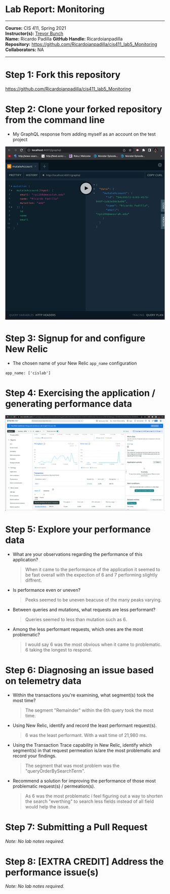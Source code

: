 # Lab Report: Monitoring
___
**Course:** CIS 411, Spring 2021  
**Instructor(s):** [Trevor Bunch](https://github.com/trevordbunch)  
**Name:** Ricardo Padilla
**GitHub Handle:** Ricardoianpadilla  
**Repository:** https://github.com/Ricardoianpadilla/cis411_lab5_Monitoring  
**Collaborators:** NA
___

# Step 1: Fork this repository
https://github.com/Ricardoianpadilla/cis411_lab5_Monitoring

# Step 2: Clone your forked repository from the command line
- My GraphQL response from adding myself as an account on the test project

![image.](/assets/image1.png)
# Step 3: Signup for and configure New Relic
- The chosen name of your New Relic ```app_name``` configuration
```
app_name: ['cislab']
```

# Step 4: Exercising the application / generating performance data

![image.](/assets/A1.png)

# Step 5: Explore your performance data
* What are your observations regarding the performance of this application? 
  > When it came to the performance of the application it seemed to be fast overall with the expection of 6 and 7 performing slightly diffrent.

* Is performance even or uneven? 
  > Peeks seemed to be uneven beacuse of the many peaks varying.
* Between queries and mutations, what requests are less performant? 
  > Queries seemed to less than mutation such as 6.
* Among the less performant requests, which ones are the most problematic?
  > I would say 6 was the most obvious when it came to problematic. 6 taking the longest to respond.

# Step 6: Diagnosing an issue based on telemetry data
* Within the transactions you're examining, what segment(s) took the most time?
  > The segment "Remainder" within the 6th query took the most time. 
* Using New Relic, identify and record the least performant request(s).
  > 6 was the least performant. With a wait time of 21,980 ms.
* Using the Transaction Trace capability in New Relic, identify which segment(s) in that request permeation is/are the most problematic and record your findings.
  > The segment that was most problem was the "queryOrderBySearchTerm".
* Recommend a solution for improving the performance of those most problematic request(s) / permeation(s).
  > As 6 was the most problematic i feel figuring out a way to shorten the search "everthing" to search less fields instead of all field would help the issue.

# Step 7: Submitting a Pull Request
_Note: No lab notes required._

# Step 8: [EXTRA CREDIT] Address the performance issue(s)
_Note: No lab notes required._